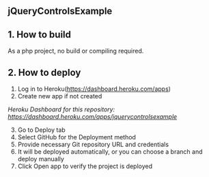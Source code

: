 ## jQueryControlsExample ##

## 1. How to build ##
As a php project, no build or compiling required.


## 2. How to deploy ##
1. Log in to Heroku(https://dashboard.heroku.com/apps)
2. Create new app if not created

  _Heroku Dashboard for this repository: https://dashboard.heroku.com/apps/jquerycontrolsexample_

3. Go to Deploy tab
4. Select GitHub for the Deployment method
5. Provide necessary Git repository URL and credentials
6. It will be deployed automatically, or you can choose a branch and deploy manually
7. Click Open app to verify the project is deployed
